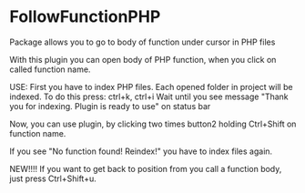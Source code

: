 FollowFunctionPHP
=================

Package allows you to go to body of function under cursor in PHP files

With this plugin you can open body of PHP function, when you click on called function name.

USE:
First you have to index PHP files. Each opened folder in project will be indexed.
To do this press: ctrl+k, ctrl+i
Wait until you see message "Thank you for indexing. Plugin is ready to use" on status bar

Now, you can use plugin, by clicking two times button2 holding Ctrl+Shift on function name.

If you see "No function found! Reindex!" you have to index files again.

NEW!!!!
If you want to get back to position from you call a function body, just press Ctrl+Shift+u.
